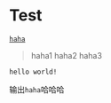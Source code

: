 # Test
[`haha`](https://www.baidu.com/ "baidu")
>haha1
>haha2
>haha3

```
hello world!
```

输出`haha`哈哈哈